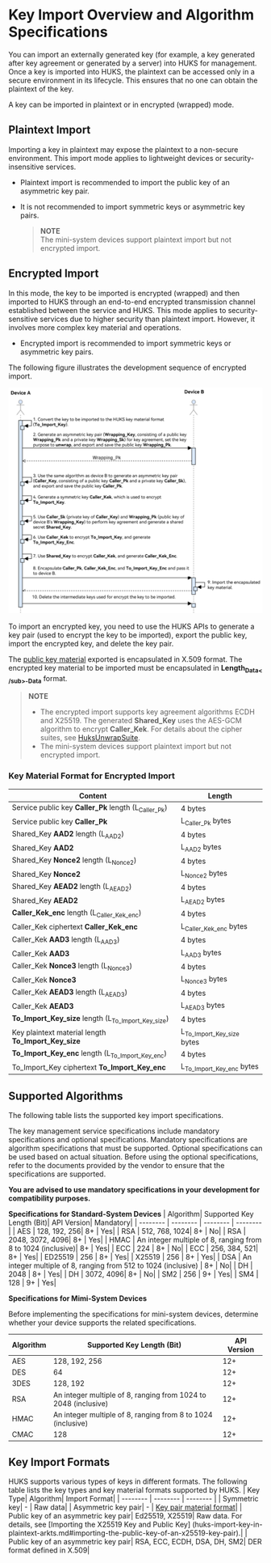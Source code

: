 # Key Import Overview and Algorithm Specifications

You can import an externally generated key (for example, a key generated after key agreement or generated by a server) into HUKS for management. Once a key is imported into HUKS, the plaintext can be accessed only in a secure environment in its lifecycle. This ensures that no one can obtain the plaintext of the key.

A key can be imported in plaintext or in encrypted (wrapped) mode.


## Plaintext Import

Importing a key in plaintext may expose the plaintext to a non-secure environment. This import mode applies to lightweight devices or security-insensitive services.

- Plaintext import is recommended to import the public key of an asymmetric key pair.

- It is not recommended to import symmetric keys or asymmetric key pairs.
  > **NOTE**<br>
  > The mini-system devices support plaintext import but not encrypted import.

## Encrypted Import

In this mode, the key to be imported is encrypted (wrapped) and then imported to HUKS through an end-to-end encrypted transmission channel established between the service and HUKS. This mode applies to security-sensitive services due to higher security than plaintext import. However, it involves more complex key material and operations.

- Encrypted import is recommended to import symmetric keys or asymmetric key pairs.

The following figure illustrates the development sequence of encrypted import.

![](figures/Encrypted_import_process.png)

To import an encrypted key, you need to use the HUKS APIs to generate a key pair (used to encrypt the key to be imported), export the public key, import the encrypted key, and delete the key pair.

The [public key material](huks-concepts.md#public-key-material-format) exported is encapsulated in X.509 format. The encrypted key material to be imported must be encapsulated in **Length<sub>Data< /sub>-Data** format.

> **NOTE**
>
> - The encrypted import supports key agreement algorithms ECDH and X25519. The generated **Shared_Key** uses the AES-GCM algorithm to encrypt **Caller_Kek**. For details about the cipher suites, see [HuksUnwrapSuite](../../reference/apis-universal-keystore-kit/js-apis-huks.md#huksunwrapsuite9).
> - The mini-system devices support plaintext import but not encrypted import.

### Key Material Format for Encrypted Import

| Content| Length|
| -------- | -------- |
| Service public key **Caller_Pk** length (L<sub>Caller_Pk</sub>)| 4 bytes|
| Service public key **Caller_Pk**| L<sub>Caller_Pk</sub> bytes|
| Shared_Key **AAD2** length (L<sub>AAD2</sub>)| 4 bytes|
| Shared_Key **AAD2**| L<sub>AAD2</sub> bytes|
| Shared_Key **Nonce2** length (L<sub>Nonce2</sub>)| 4 bytes|
| Shared_Key **Nonce2**| L<sub>Nonce2</sub> bytes|
| Shared_Key **AEAD2** length (L<sub>AEAD2</sub>)| 4 bytes|
| Shared_Key **AEAD2**| L<sub>AEAD2</sub> bytes|
| **Caller_Kek_enc** length (L<sub>Caller_Kek_enc</sub>)| 4 bytes|
| Caller_Kek ciphertext **Caller_Kek_enc**| L<sub>Caller_Kek_enc</sub> bytes|
| Caller_Kek **AAD3** length (L<sub>AAD3</sub>)| 4 bytes|
| Caller_Kek **AAD3**| L<sub>AAD3</sub> bytes|
| Caller_Kek **Nonce3** length (L<sub>Nonce3</sub>)| 4 bytes|
| Caller_Kek **Nonce3**| L<sub>Nonce3</sub> bytes|
| Caller_Kek **AEAD3** length (L<sub>AEAD3</sub>)| 4 bytes|
| Caller_Kek **AEAD3**| L<sub>AEAD3</sub> bytes|
| **To_Import_Key_size** length (L<sub>To_Import_Key_size</sub>)| 4 bytes|
| Key plaintext material length **To_Import_Key_size**| L<sub>To_Import_Key_size</sub> bytes|
| **To_Import_Key_enc** length (L<sub>To_Import_Key_enc</sub>)| 4 bytes|
| To_Import_Key ciphertext **To_Import_Key_enc**| L<sub>To_Import_Key_enc</sub> bytes|


## Supported Algorithms

The following table lists the supported key import specifications.
<!--Del-->
The key management service specifications include mandatory specifications and optional specifications. Mandatory specifications are algorithm specifications that must be supported. Optional specifications can be used based on actual situation. Before using the optional specifications, refer to the documents provided by the vendor to ensure that the specifications are supported.

**You are advised to use mandatory specifications in your development for compatibility purposes.**
<!--DelEnd-->
**Specifications for Standard-System Devices**
| Algorithm| Supported Key Length (Bit)| API Version| <!--DelCol4-->Mandatory|
| -------- | -------- | -------- | -------- |
| AES | 128, 192, 256| 8+ | Yes|
| <!--DelRow-->RSA | 512, 768, 1024| 8+ | No|
| RSA | 2048, 3072, 4096| 8+ | Yes|
| HMAC | An integer multiple of 8, ranging from 8 to 1024 (inclusive)| 8+ | Yes|
| <!--DelRow-->ECC | 224 | 8+ | No|
| ECC | 256, 384, 521| 8+ | Yes|
| ED25519 | 256 | 8+ | Yes|
| X25519 | 256 | 8+ | Yes|
| <!--DelRow-->DSA | An integer multiple of 8, ranging from 512 to 1024 (inclusive) | 8+ | No|
| DH | 2048 | 8+ | Yes|
| <!--DelRow-->DH | 3072, 4096| 8+ | No|
| SM2 | 256 | 9+ | Yes|
| SM4 | 128 | 9+ | Yes|

**Specifications for Mimi-System Devices**

<!--Del-->
Before implementing the specifications for mini-system devices, determine whether your device supports the related specifications.
<!--DelEnd-->

| Algorithm| Supported Key Length (Bit)| API Version|
| -------- | -------- | -------- |
| AES | 128, 192, 256| 12+ |
| DES | 64 | 12+ |
| 3DES | 128, 192| 12+ |
| RSA |  An integer multiple of 8, ranging from 1024 to 2048 (inclusive)| 12+ |
| HMAC | An integer multiple of 8, ranging from 8 to 1024 (inclusive)| 12+ |
| CMAC | 128 | 12+ |

## Key Import Formats
HUKS supports various types of keys in different formats. The following table lists the key types and key material formats supported by HUKS.
| Key Type| Algorithm| Import Format|
| -------- | -------- | -------- |
| Symmetric key| - | Raw data|
| Asymmetric key pair| - | [Key pair material format](huks-concepts.md#key-pair-material-format)|
| Public key of an asymmetric key pair| Ed25519, X25519| Raw data. For details, see [Importing the X25519 Key and Public Key] (huks-import-key-in-plaintext-arkts.md#importing-the-public-key-of-an-x25519-key-pair).|
| Public key of an asymmetric key pair| RSA, ECC, ECDH, DSA, DH, SM2| DER format defined in X.509|
